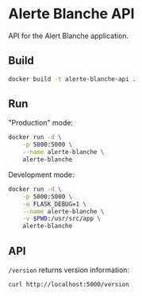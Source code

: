 # Alerte Blanche API

API for the Alert Blanche application.

## Build

```bash
docker build -t alerte-blanche-api .
```

## Run

"Production" mode:

```bash
docker run -d \
    -p 5000:5000 \
    --name alerte-blanche \
    alerte-blanche
```

Development mode:

```bash
docker run -d \
    -p 5000:5000 \
    -e FLASK_DEBUG=1 \
    --name alerte-blanche \
    -v $PWD:/usr/src/app \
    alerte-blanche
```

## API

`/version` returns version information:

```bash
curl http://localhost:5000/version
```

